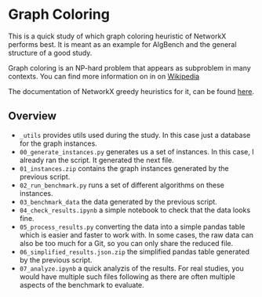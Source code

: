 # Graph Coloring

This is a quick study of which graph coloring heuristic of NetworkX performs best.
It is meant as an example for AlgBench and the general structure of a good study.

Graph coloring is an NP-hard problem that appears as subproblem in many contexts.
You can find more information on in on [Wikipedia](https://en.wikipedia.org/wiki/Graph_coloring)

The documentation of NetworkX greedy heuristics for it, can be found [here](https://networkx.org/documentation/stable/reference/algorithms/generated/networkx.algorithms.coloring.greedy_color.html#networkx.algorithms.coloring.greedy_color).

## Overview

* `_utils` provides utils used during the study. In this case just a database for the graph instances.
* `00_generate_instances.py` generates us a set of instances. In this case, I already ran the script. It generated the next file.
* `01_instances.zip` contains the graph instances generated by the previous script.
* `02_run_benchmark.py` runs a set of different algorithms on these instances.
* `03_benchmark_data` the data generated by the previous script.
* `04_check_results.ipynb` a simple notebook to check that the data looks fine.
* `05_process_results.py` converting the data into a simple pandas table which is easier and faster to work with. In some cases, the raw data can also be too much for a Git, so you can only share the reduced file.
* `06_simplified_results.json.zip` the simplified pandas table generated by the previous script.
* `07_analyze.ipynb` a quick analyzis of the results. For real studies, you would have multiple such files following as there are often multiple aspects of the benchmark to evaluate.